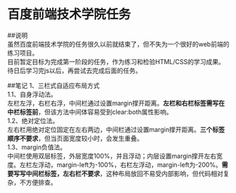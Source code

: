 # 百度前端技术学院任务  

##说明  
虽然百度前端技术学院的任务很久以前就结束了，但不失为一个很好的web前端的练习项目。  
目前暂定目标为完成第一阶段的任务，作为练习和检验HTML/CSS的学习成果。  
待日后学习完js以后，再尝试去完成后面的任务。  

##笔记
1、三栏式自适应布局方式  
1.1、自身浮动法。  
左栏左浮，右栏右浮，中间栏通过设置margin撑开距离。**左栏和右栏标签需写在中栏标签前**，但该方法中间体容易受到clear:both属性影响。  
1.2、绝对定位法。  
左右栏用绝对定位固定在左右两边，中间栏通过设置margin撑开距离。**三个标签顺序不要求**，但当页面宽度较小时，会发生重叠。  
1.3、margin负值法。  
中间栏使用双层标签，外层宽度100%，并且浮动；内层设置margin撑开左右宽度。左栏左浮动，margin-left为-100%，右栏左浮动，margin-left为-200%。**需要写写中间栏标签，左右栏不要求**，这种布局放回不易受内部影响，但代码相对复杂，不方便排查。